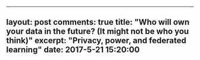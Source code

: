 
---
layout: post
comments: true
title:  "Who will own your data in the future? (It might not be who you think)"
excerpt: "Privacy, power, and federated learning"
date:   2017-5-21 15:20:00
---

